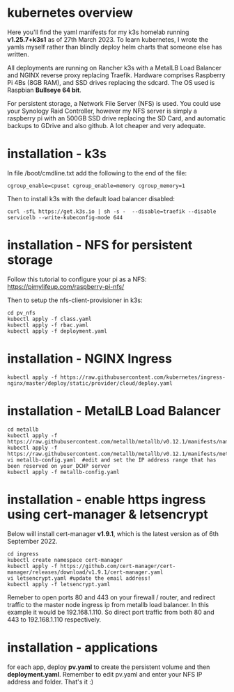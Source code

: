 # kubernetes overview

Here you'll find the yaml manifests for my k3s homelab running **v1.25.7+k3s1** as of 27th March 2023.
To learn kubernetes, I wrote the yamls myself rather than blindly deploy helm charts that someone else has written. 

All deployments are running on Rancher k3s with a MetalLB Load Balancer and NGINX reverse proxy replacing Traefik. Hardware comprises Raspberry Pi 4Bs (8GB RAM), and SSD drives replacing the sdcard. The OS used is Raspbian **Bullseye 64 bit**.

For persistent storage, a Network File Server (NFS) is used. You could use your Synology Raid Controller, however my NFS server is simply a raspberry pi with an 500GB SSD drive replacing the SD Card, and automatic backups to GDrive and also github. A lot cheaper and very adequate. 



# installation - k3s

In file /boot/cmdline.txt add the following to the end of the file:
```
cgroup_enable=cpuset cgroup_enable=memory cgroup_memory=1
```

Then to install k3s with the default load balancer disabled:
```
curl -sfL https://get.k3s.io | sh -s -  --disable=traefik --disable servicelb --write-kubeconfig-mode 644
```

# installation - NFS for persistent storage

Follow this tutorial to configure your pi as a NFS:
https://pimylifeup.com/raspberry-pi-nfs/

Then to setup the nfs-client-provisioner in k3s:
```
cd pv_nfs
kubectl apply -f class.yaml
kubectl apply -f rbac.yaml
kubectl apply -f deployment.yaml
```

# installation - NGINX Ingress
```
kubectl apply -f https://raw.githubusercontent.com/kubernetes/ingress-nginx/master/deploy/static/provider/cloud/deploy.yaml
```

# installation - MetalLB Load Balancer
```
cd metallb
kubectl apply -f https://raw.githubusercontent.com/metallb/metallb/v0.12.1/manifests/namespace.yaml
kubectl apply -f https://raw.githubusercontent.com/metallb/metallb/v0.12.1/manifests/metallb.yaml
vi metallb-config.yaml  #edit and set the IP address range that has been reserved on your DCHP server
kubectl apply -f metallb-config.yaml
```

# installation - enable https ingress using cert-manager & letsencrypt

Below will install cert-manager **v1.9.1**, which is the latest version as of 6th September 2022.
```
cd ingress
kubectl create namespace cert-manager
kubectl apply -f https://github.com/cert-manager/cert-manager/releases/download/v1.9.1/cert-manager.yaml
vi letsencrypt.yaml #update the email address!
kubectl apply -f letsencrypt.yaml
```

Remeber to open ports 80 and 443 on your firewall / router, and redirect traffic to the master node ingress ip from metallb load balancer. In this example it would be 192.168.1.110. So direct port traffic from both 80 and 443 to 192.168.1.110 respectively.

# installation - applications

for each app, deploy **pv.yaml** to create the persistent volume and then **deployment.yaml**. Remember to edit pv.yaml and enter your NFS IP address and folder. That's it :) 
